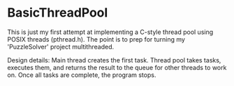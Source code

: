 # BasicThreadPool
This is just my first attempt at implementing a C-style thread pool using POSIX threads (pthread.h). 
The point is to prep for turning my 'PuzzleSolver' project multithreaded.

Design details:
Main thread creates the first task.
Thread pool takes tasks, executes them, and returns the result to the queue for other threads to work on.
Once all tasks are complete, the program stops.
